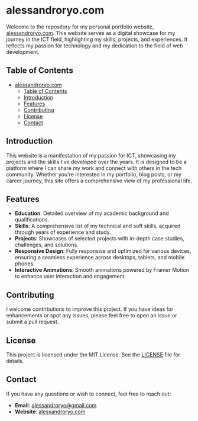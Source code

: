 # alessandroryo.com

Welcome to the repository for my personal portfolio website, [alessandroryo.com](https://alessandroryo.com). This website serves as a digital showcase for my journey in the ICT field, highlighting my skills, projects, and experiences. It reflects my passion for technology and my dedication to the field of web development.

## Table of Contents

- [alessandroryo.com](#alessandroryocom)
	- [Table of Contents](#table-of-contents)
	- [Introduction](#introduction)
	- [Features](#features)
	- [Contributing](#contributing)
	- [License](#license)
	- [Contact](#contact)

## Introduction

This website is a manifestation of my passion for ICT, showcasing my projects and the skills I've developed over the years. It is designed to be a platform where I can share my work and connect with others in the tech community. Whether you're interested in my portfolio, blog posts, or my career journey, this site offers a comprehensive view of my professional life.

## Features

- **Education**: Detailed overview of my academic background and qualifications.
- **Skills**: A comprehensive list of my technical and soft skills, acquired through years of experience and study.
- **Projects**: Showcases of selected projects with in-depth case studies, challenges, and solutions.
- **Responsive Design**: Fully responsive and optimized for various devices, ensuring a seamless experience across desktops, tablets, and mobile phones.
- **Interactive Animations**: Smooth animations powered by Framer Motion to enhance user interaction and engagement.

## Contributing

I welcome contributions to improve this project. If you have ideas for enhancements or spot any issues, please feel free to open an issue or submit a pull request.

## License

This project is licensed under the MIT License. See the [LICENSE](./LICENSE) file for details.

## Contact

If you have any questions or wish to connect, feel free to reach out:

- **Email**: <alessandroryo@gmail.com>
- **Website**: [alessandroryo.com](https://alessandroryo.com)
